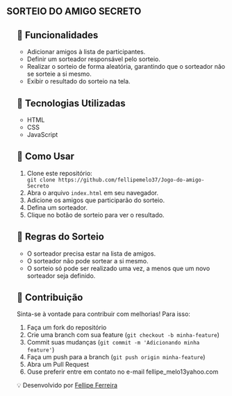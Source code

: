 <h2>SORTEIO DO AMIGO SECRETO</h2>
<ul>
    
<h2>📌 Funcionalidades</h2>
<ul>
    <li>Adicionar amigos à lista de participantes.</li>
    <li>Definir um sorteador responsável pelo sorteio.</li>
    <li>Realizar o sorteio de forma aleatória, garantindo que o sorteador não se sorteie a si mesmo.</li>
    <li>Exibir o resultado do sorteio na tela.</li>
</ul>

<h2>🚀 Tecnologias Utilizadas</h2>
<ul>
    <li>HTML</li>
    <li>CSS</li>
    <li>JavaScript</li>
</ul>

<h2>🔧 Como Usar</h2>
<ol>
    <li>Clone este repositório:</li>
    <code>git clone https://github.com/fellipemelo37/Jogo-do-amigo-Secreto </code>
    <li>Abra o arquivo <code>index.html</code> em seu navegador.</li>
    <li>Adicione os amigos que participarão do sorteio.</li>
    <li>Defina um sorteador.</li>
    <li>Clique no botão de sorteio para ver o resultado.</li>
</ol>

<h2>📜 Regras do Sorteio</h2>
<ul>
    <li>O sorteador precisa estar na lista de amigos.</li>
    <li>O sorteador não pode sortear a si mesmo.</li>
    <li>O sorteio só pode ser realizado uma vez, a menos que um novo sorteador seja definido.</li>
</ul>

<h2>🤝 Contribuição</h2>
<p>Sinta-se à vontade para contribuir com melhorias! Para isso:</p>
<ol>
    <li>Faça um fork do repositório</li>
    <li>Crie uma branch com sua feature (<code>git checkout -b minha-feature</code>)</li>
    <li>Commit suas mudanças (<code>git commit -m 'Adicionando minha feature'</code>)</li>
    <li>Faça um push para a branch (<code>git push origin minha-feature</code>)</li>
    <li>Abra um Pull Request</li>
    <li>Ouse preferir entre em contato no e-mail fellipe_melo13yahoo.com </li>
</ol>



<p>💡 Desenvolvido por <a href="https://github.com/fellipemelo37"> Fellipe Ferreira</a></p>
